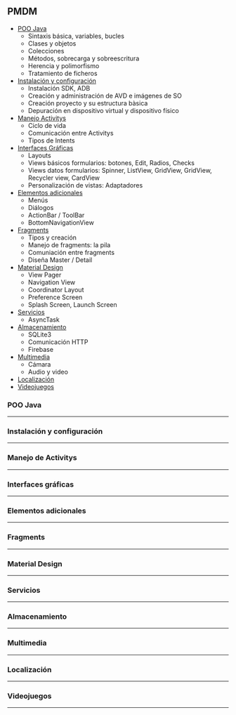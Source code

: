 
## PMDM

 - [POO Java](#tema1)
	 - Sintaxis básica, variables, bucles
	 - Clases y objetos
	 - Colecciones
	 - Métodos, sobrecarga y sobreescritura
	 - Herencia y polimorfismo
	 - Tratamiento de ficheros
 - [Instalación y configuración](#tema2) 
	 - Instalación SDK, ADB
	 - Creación y administración de AVD e imágenes de SO
	 - Creación proyecto y su estructura bàsica
	 - Depuración en dispositivo virtual y dispositivo físico
 - [Manejo Activitys](#tema3) 
	 - Ciclo de vida
	 - Comunicación entre Activitys
	 - Tipos de Intents
 - [Interfaces Gráficas](#tema4) 
	 - Layouts
	 - Views básicos formularios: botones, Edit, Radios, Checks
	 - Views datos formularios: Spinner, ListView, GridView, GridView, Recycler view, CardView
	 - Personalización de vistas: Adaptadores
 - [Elementos adicionales](#tema5) 
	 - Menús
	 - Diálogos
	 - ActionBar / ToolBar
	 - BottomNavigationView 
 - [Fragments](#tema6) 
	 - Tipos y creación
	 - Manejo de fragments: la pila
	 - Comuniación entre fragments
	 - Diseña Master / Detail
 - [Material Design](#tema7) 
	 - View Pager
	 - Navigation View
	 - Coordinator Layout
	 - Preference Screen
	 - Splash Screen, Launch Screen
 - [Servicios](#tema8) 
	 - AsyncTask
 - [Almacenamiento](#tema9) 
	 - SQLite3
	 - Comunicación HTTP
	 - Firebase
 - [Multimedia](#tema10) 
	 - Cámara
	 - Audio y video
 - [Localización](#tema11) 
 - [Videojuegos](#tema12) 

<a name="tema1"></a>
### POO Java 
***

<a name="tema2"></a>
### Instalación y configuración 
***

<a name="tema3"></a>
### Manejo de Activitys
***

<a name="tema4"></a>
### Interfaces gráficas 
***
<a name="tema5"></a>
### Elementos adicionales 
***
<a name="tema6"></a>
### Fragments 
***

<a name="tema7"></a>
### Material Design 
***

<a name="tema8"></a>
### Servicios 
***

<a name="tema9"></a>
### Almacenamiento
***

<a name="tema10"></a>
### Multimedia 
***
<a name="tema11"></a>
### Localización 
***
<a name="tema12"></a>
### Videojuegos 
***
